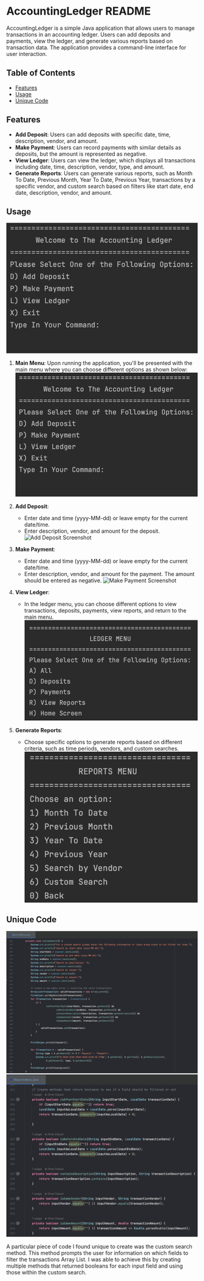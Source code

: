 # AccountingLedger README

AccountingLedger is a simple Java application that allows users to manage transactions in an accounting ledger. Users can add deposits and payments, view the ledger, and generate various reports based on transaction data. The application provides a command-line interface for user interaction.

## Table of Contents
- [Features](#features)
- [Usage](#usage)
- [Unique Code](#unique-code)

## Features
- **Add Deposit**: Users can add deposits with specific date, time, description, vendor, and amount.
- **Make Payment**: Users can record payments with similar details as deposits, but the amount is represented as negative.
- **View Ledger**: Users can view the ledger, which displays all transactions including date, time, description, vendor, type, and amount.
- **Generate Reports**: Users can generate various reports, such as Month To Date, Previous Month, Year To Date, Previous Year, transactions by a specific vendor, and custom search based on filters like start date, end date, description, vendor, and amount.

## Usage
![Main Menu](images/HomeMenu.png)
1. **Main Menu**: Upon running the application, you'll be presented with the main menu where you can choose different options as shown below:
   ![Main Menu Screenshot](images/HomeMenu.png)

2. **Add Deposit**:
   - Enter date and time (yyyy-MM-dd) or leave empty for the current date/time.
   - Enter description, vendor, and amount for the deposit.
   ![Add Deposit Screenshot](images/AddDeposit.png)

3. **Make Payment**:
   - Enter date and time (yyyy-MM-dd) or leave empty for the current date/time.
   - Enter description, vendor, and amount for the payment. The amount should be entered as negative.
   ![Make Payment Screenshot](images/MakePayment.png)

4. **View Ledger**:
   - In the ledger menu, you can choose different options to view transactions, deposits, payments, view reports, and return to the main menu.
   ![Ledger Menu Screenshot](images/LedgerMenu.png)

5. **Generate Reports**:
   - Choose specific options to generate reports based on different criteria, such as time periods, vendors, and custom searches.
   ![Reports Menu Screenshot](images/ReportsMenu.png)

## Unique Code
![Custom Search Code Part 1](images/customSearchOne.png)
![Custom Search Code Part 2](images/customSearchTwo.png)

A particular piece of code I found unique to create was the custom search method. This method prompts the user for information on which fields to filter the transactions Array List. I was able to achieve this by creating multiple methods that returned booleans for each input field and using those within the custom search.
